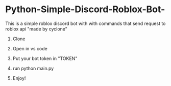 # Python-Simple-Discord-Roblox-Bot-
This is a simple roblox discord bot with with commands that send request to roblox api "made by cyclone"

1. Clone

2. Open in vs code

3. Put your bot token in "TOKEN"

4. run python main.py

5. Enjoy!
